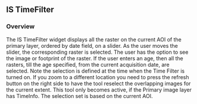## IS TimeFilter ##
### Overview ###
The IS TimeFilter widget displays all the raster on the current AOI of the primary layer, ordered by date field, on a slider. As the user moves the slider, the corresponding raster is selected. The user has the option to see the image or footprint of the raster. If the user enters an age, then all the rasters, till the age specified, from the current acquisition date, are selected.
Note the selection is defined at the time when the Time Filter is turned on. If you zoom to a different location you need to press the refresh button on the right side to have the tool reselect the overlapping images for the current extent.
This tool only becomes active, if the Primary image layer has TimeInfo. The selection set is based on the current AOI.
